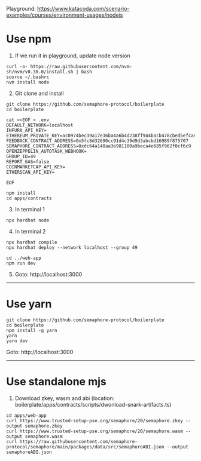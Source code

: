 
Playground: https://www.katacoda.com/scenario-examples/courses/environment-usages/nodejs

# Use npm
1. If we run it in playground, update node version
```
curl -o- https://raw.githubusercontent.com/nvm-sh/nvm/v0.38.0/install.sh | bash
source ~/.bashrc
nvm install node

```

2. Git clone and install
```
git clone https://github.com/semaphore-protocol/boilerplate
cd boilerplate

cat <<EOF > .env
DEFAULT_NETWORK=localhost
INFURA_API_KEY=
ETHEREUM_PRIVATE_KEY=ac0974bec39a17e36ba4a6b4d238ff944bacb478cbed5efcae784d7bf4f2ff80
FEEDBACK_CONTRACT_ADDRESS=0x5fc8d32690cc91d4c39d9d3abcbd16989f875707
SEMAPHORE_CONTRACT_ADDRESS=0xdc64a140aa3e981100a9beca4e685f962f0cf6c9
OPENZEPPELIN_AUTOTASK_WEBHOOK=
GROUP_ID=49
REPORT_GAS=false
COINMARKETCAP_API_KEY=
ETHERSCAN_API_KEY=

EOF

npm install
cd apps/contracts

```

3. In terminal 1
```
npx hardhat node

```

4. In terminal 2
```
npx hardhat compile
npx hardhat deploy --network localhost --group 49

cd ../web-app
npm run dev

```

5. Goto: http://localhost:3000

---
# Use yarn
```
git clone https://github.com/semaphore-protocol/boilerplate
cd boilerplate
npm install -g yarn
yarn
yarn dev

```
Goto: http://localhost:3000

---
# Use standalone mjs

1. Download zkey, wasm and abi (location: boilerplate/apps/contracts/scripts/dwonload-snark-artifacts.ts)
```
cd apps/web-app
curl https://www.trusted-setup-pse.org/semaphore/20/semaphore.zkey --output semaphore.zkey
curl https://www.trusted-setup-pse.org/semaphore/20/semaphore.wasm --output semaphore.wasm
curl https://raw.githubusercontent.com/semaphore-protocol/semaphore/main/packages/data/src/semaphoreABI.json --output semaphoreABI.json

```

